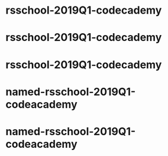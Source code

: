 # rsschool-2019Q1-codecademy
# rsschool-2019Q1-codecademy
# rsschool-2019Q1-codecademy
# named-rsschool-2019Q1-codeacademy
# named-rsschool-2019Q1-codeacademy
